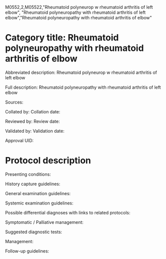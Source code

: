 M0552,2,M05522,"Rheumatoid polyneurop w rheumatoid arthritis of left elbow", "Rheumatoid polyneuropathy with rheumatoid arthritis of left elbow","Rheumatoid polyneuropathy with rheumatoid arthritis of elbow"
# Category title: Rheumatoid polyneuropathy with rheumatoid arthritis of elbow

Abbreviated description: Rheumatoid polyneurop w rheumatoid arthritis of left elbow

Full description: Rheumatoid polyneuropathy with rheumatoid arthritis of left elbow

Sources:

Collated by:
Collation date:

Reviewed by:
Review date:

Validated by:
Validation date:

Approval UID:

# Protocol description

Presenting conditions:

History capture guidelines:

General examination guidelines:

Systemic examination guidelines:

Possible differential diagnoses with links to related protocols:

Symptomatic / Palliative management:

Suggested diagnostic tests:

Management:

Follow-up guidelines:
